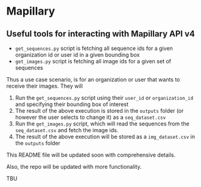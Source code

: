 # Mapillary
## Useful tools for interacting with Mapillary API v4

* `get_sequences.py` script is fetching all sequence ids for a given organization id or user id in a given bounding box
* `get_images.py` script is fetching all image ids for a given set of sequences

Thus a use case scenario, is for an organization or user that wants to receive their images. They will
1. Run the `get_sequences.py` script using their `user_id` or `organization_id` and specifying their bounding box of interest
2. The result of the above execution is stored in the `outputs` folder (or however the user selects to change it) as a `seq_dataset.csv`
3. Run the `get_images.py` script, which will read the sequences from the `seq_dataset.csv` and fetch the image ids.
4. The result of the above execution will be stored as a `img_dataset.csv` in the `outputs` folder

This README file will be updated soon with comprehensive details.

Also, the repo will be updated with more functionality.

TBU

